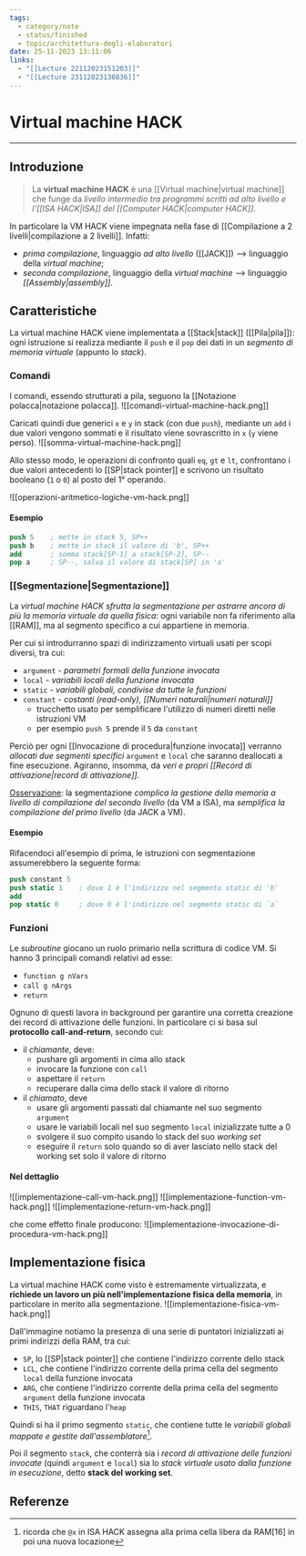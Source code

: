 ```yaml
---
tags:
  - category/note
  - status/finished
  - topic/architettura-degli-elaboratori
date: 25-11-2023 13:11:06
links:
  - "[[Lecture 22112023151203]]"
  - "[[Lecture 23112023130836]]"
---
```

# Virtual machine HACK
---
## Introduzione
> La **virtual machine HACK** è una [[Virtual machine|virtual machine]] che funge da _livello intermedio tra programmi scritti ad alto livello e l'[[ISA HACK|ISA]] del [[Computer HACK|computer HACK]]_.

In particolare la VM HACK viene impegnata nella fase di [[Compilazione a 2 livelli|compilazione a 2 livelli]]. Infatti:
- _prima compilazione_, linguaggio _ad alto livello_ ([[JACK]]) --> linguaggio della _virtual machine_;
- _seconda compilazione_, linguaggio della _virtual machine_ --> linguaggio _[[Assembly|assembly]]_.

## Caratteristiche
La virtual machine HACK viene implementata a [[Stack|stack]] ([[Pila|pila]]): ogni istruzione si realizza mediante il `push` e il `pop` dei dati in un _segmento di memoria virtuale_ (appunto lo _stack_).

### Comandi
I comandi, essendo strutturati a pila, seguono la [[Notazione polacca|notazione polacca]].
![[comandi-virtual-machine-hack.png]]

Caricati quindi due generici `x` e `y` in stack (con due `push`), mediante un `add` i due valori vengono sommati e il risultato viene sovrascritto in `x` (`y` viene perso).
![[somma-virtual-machine-hack.png]]

Allo stesso modo, le operazioni di confronto quali `eq`, `gt` e `lt`, confrontano i due valori antecedenti lo [[SP|stack pointer]] e scrivono un risultato booleano (`1` o `0`) al posto del 1° operando.

![[operazioni-aritmetico-logiche-vm-hack.png]]

#### Esempio
```nasm
push 5    ; mette in stack 5, SP++
push b    ; mette in stack il valore di 'b', SP++
add       ; somma stack[SP-1] a stack[SP-2], SP--
pop a     ; SP--, salva il valore di stack[SP] in 'a'
```

### [[Segmentazione|Segmentazione]]
La _virtual machine HACK sfrutta la segmentazione per astrarre ancora di più la memoria virtuale da quella fisica_: ogni variabile non fa riferimento alla [[RAM]], ma al segmento specifico a cui appartiene in memoria.

Per cui si introdurranno spazi di indirizzamento virtuali usati per scopi diversi, tra cui:
- `argument` - _parametri formali della funzione invocata_
- `local` - _variabili locali della funzione invocata_
- `static` - _variabili globali, condivise da tutte le funzioni_
- `constant` - _costanti (read-only), [[Numeri naturali|numeri naturali]]_
	- trucchetto usato per semplificare l'utilizzo di numeri diretti nelle istruzioni VM
	- per esempio `push 5` prende il `5` da `constant`

Perciò per ogni [[Invocazione di procedura|funzione invocata]] verranno _allocati due segmenti specifici_ `argument` e `local` che saranno deallocati a fine esecuzione. Agiranno, insomma, da _veri e propri [[Record di attivazione|record di attivazione]]_.

<u>Osservazione</u>: la segmentazione _complica la gestione della memoria a livello di compilazione del secondo livello_ (da VM a ISA), ma _semplifica la compilazione del primo livello_ (da JACK a VM).

#### Esempio
Rifacendoci all'esempio di prima, le istruzioni con segmentazione assumerebbero la seguente forma:
```nasm
push constant 5
push static 1    ; dove 1 è l'indirizzo nel segmento static di 'b'
add
pop static 0     ; dove 0 è l'indirizzo nel segmento static di `a`
```

### Funzioni
Le _subroutine_ giocano un ruolo primario nella scrittura di codice VM. Si hanno 3 principali comandi relativi ad esse:
- `function g nVars`
- `call g nArgs`
- `return`

Ognuno di questi lavora in background per garantire una corretta creazione dei record di attivazione delle funzioni. In particolare ci si basa sul **protocollo call-and-return**, secondo cui:
- il _chiamante_, deve:
	- pushare gli argomenti in cima allo stack
	- invocare la funzione con `call`
	- aspettare il `return`
	- recuperare dalla cima dello stack il valore di ritorno
- il _chiamato_, deve
	- usare gli argomenti passati dal chiamante nel suo segmento `argument`
	- usare le variabili locali nel suo segmento `local` inizializzate tutte a 0
	- svolgere il suo compito usando lo stack del suo _working set_
	- eseguire il `return` solo quando so di aver lasciato nello stack del working set solo il valore di ritorno

#### Nel dettaglio
![[implementazione-call-vm-hack.png]]
![[implementazione-function-vm-hack.png]]
![[implementazione-return-vm-hack.png]]

che come effetto finale producono:
![[implementazione-invocazione-di-procedura-vm-hack.png]]

## Implementazione fisica
La virtual machine HACK come visto è estremamente virtualizzata, e **richiede un lavoro un più nell'implementazione fisica della memoria**, in particolare in merito alla segmentazione.
![[implementazione-fisica-vm-hack.png]]

Dall'immagine notiamo la presenza di una serie di puntatori inizializzati ai primi indirizzi della RAM, tra cui:
- `SP`, lo [[SP|stack pointer]] che contiene l'indirizzo corrente dello stack
- `LCL`, che contiene l'indirizzo corrente della prima cella del segmento `local` della funzione invocata
- `ARG`, che contiene l'indirizzo corrente della prima cella del segmento `argument` della funzione invocata
- `THIS`, `THAT` riguardano l'`heap`

Quindi si ha il primo segmento `static`, che contiene tutte le _variabili globali mappate e gestite dall'assemblatore_[^1].

Poi il segmento `stack`, che conterrà sia i _record di attivazione delle funzioni invocate_ (quindi `argument` e `local`) sia lo _stack virtuale usato dalla funzione in esecuzione_, detto **stack del working set**.

## Referenze
[^1]: ricorda che `@x` in ISA HACK assegna alla prima cella libera da RAM[16] in poi una nuova locazione